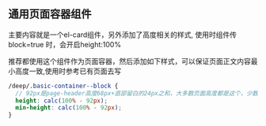 ## 通用页面容器组件

主要内容就是一个el-card组件，另外添加了高度相关的样式, 使用时组件传 block=true 时，会开启height:100%

推荐都使用这个组件作为页面容器，然后添加如下样式，可以保证页面正文内容最小高度一致,使用时参考已有页面去写

```scss
/deep/.basic-container--block {
  // 92px是page-header高度68px+底部留白的24px之和，大多数页面高度都是这个，少数不满足的页面请自行计算高度
  height: calc(100% - 92px);
  min-height: calc(100% - 92px);
}
```
